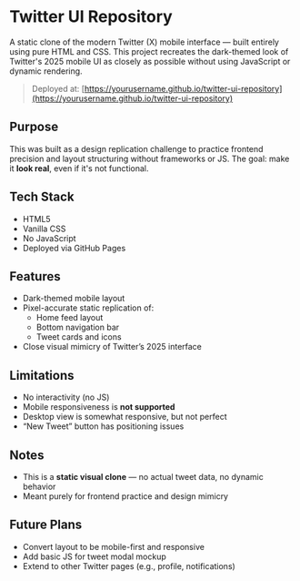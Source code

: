 # Twitter UI Repository

A static clone of the modern Twitter (X) mobile interface — built entirely using pure HTML and CSS. This project recreates the dark-themed look of Twitter's 2025 mobile UI as closely as possible without using JavaScript or dynamic rendering.

> Deployed at: [https://yourusername.github.io/twitter-ui-repository](https://yourusername.github.io/twitter-ui-repository)


## Purpose

This was built as a design replication challenge to practice frontend precision and layout structuring without frameworks or JS. The goal: make it **look real**, even if it's not functional.


## Tech Stack

- HTML5
- Vanilla CSS
- No JavaScript
- Deployed via GitHub Pages

## Features

- Dark-themed mobile layout
- Pixel-accurate static replication of:
  - Home feed layout
  - Bottom navigation bar
  - Tweet cards and icons
- Close visual mimicry of Twitter’s 2025 interface

## Limitations

- No interactivity (no JS)
- Mobile responsiveness is **not supported**  
- Desktop view is somewhat responsive, but not perfect
- “New Tweet” button has positioning issues

## Notes

- This is a **static visual clone** — no actual tweet data, no dynamic behavior
- Meant purely for frontend practice and design mimicry

## Future Plans

- Convert layout to be mobile-first and responsive
- Add basic JS for tweet modal mockup
- Extend to other Twitter pages (e.g., profile, notifications)